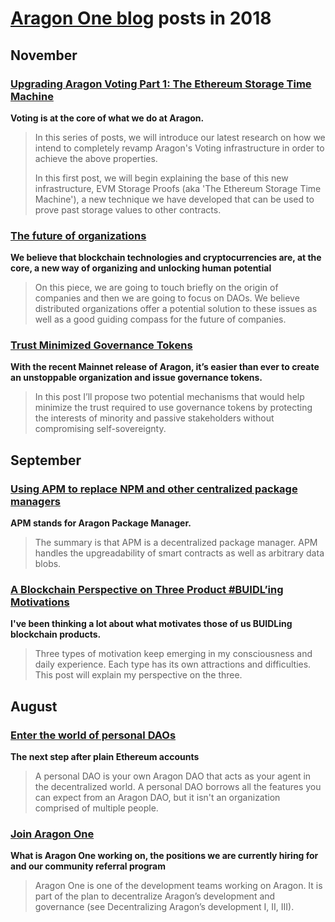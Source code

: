 # **[Aragon One blog](https://blog.aragon.one/)** posts in 2018

## November

### [**Upgrading Aragon Voting Part 1: The Ethereum Storage Time Machine**](https://blog.aragon.one/aragon-voting-part-1-ethereum-storage-time-machine/)
**Voting is at the core of what we do at Aragon.**

> In this series of posts, we will introduce our latest research on how we intend to completely revamp Aragon's Voting infrastructure in order to achieve the above properties.
> 
> In this first post, we will begin explaining the base of this new infrastructure, EVM Storage Proofs (aka 'The Ethereum Storage Time Machine'), a new technique we have developed that can be used to prove past storage values to other contracts.

### [**The future of organizations**](https://blog.aragon.one/the-future-of-organizations/)
**We believe that blockchain technologies and cryptocurrencies are, at the core, a new way of organizing and unlocking human potential**

> On this piece, we are going to touch briefly on the origin of companies and then we are going to focus on DAOs. We believe distributed organizations offer a potential solution to these issues as well as a good guiding compass for the future of companies.

### [**Trust Minimized Governance Tokens**](https://blog.aragon.one/trust-minimized-governance-tokens/)
**With the recent Mainnet release of Aragon, it’s easier than ever to create an unstoppable organization and issue governance tokens.**

> In this post I’ll propose two potential mechanisms that would help minimize the trust required to use governance tokens by protecting the interests of minority and passive stakeholders without compromising self-sovereignty.

## September

### [**Using APM to replace NPM and other centralized package managers**](https://blog.aragon.one/using-apm-to-replace-npm-and-other-centralized-package-managers/)
**APM stands for Aragon Package Manager.**

> The summary is that APM is a decentralized package manager. APM handles the upgreadability of smart contracts as well as arbitrary data blobs.

### [**A Blockchain Perspective on Three Product #BUIDL’ing Motivations**](https://blog.aragon.one/a-blockchain-perspective-on-three-product-buidling-motivations/)
**I've been thinking a lot about what motivates those of us BUIDLing blockchain products.**

> Three types of motivation keep emerging in my consciousness and daily experience. Each type has its own attractions and difficulties. This post will explain my perspective on the three.

## August

### [**Enter the world of personal DAOs**](https://blog.aragon.one/enter-the-world-of-personal-daos/)
**The next step after plain Ethereum accounts**

> A personal DAO is your own Aragon DAO that acts as your agent in the decentralized world. A personal DAO borrows all the features you can expect from an Aragon DAO, but it isn't an organization comprised of multiple people.

### [**Join Aragon One**](https://blog.aragon.one/join-aragon-one-18ba965c0c0c)
**What is Aragon One working on, the positions we are currently hiring for and our community referral program**

> Aragon One is one of the development teams working on Aragon. It is part of the plan to decentralize Aragon’s development and governance (see Decentralizing Aragon’s development I, II, III).
